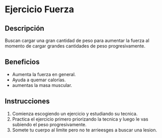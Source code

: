 # Ejercicio Fuerza
## Descripción
Buscan cargar una gran cantidad de peso para aumentar la fuerza al momento de cargar grandes cantidades de peso progresivamente.
## Beneficios
- Aumenta la fuerza en general.
- Ayuda a quemar calorías.
- aumentas la masa muscular.
## Instrucciones
1. Comienza escogiendo un ejercicio y estudiando su tecnica.
2. Practica el ejercicio primero priorizando la tecnica y luego le vas subiendo el peso progresivamente.
3. Somete tu cuerpo al limite pero no te arrieesges a buscar una lesion.
